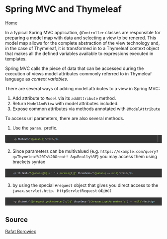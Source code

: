 # Spring MVC and Thymeleaf

[Home](../Readme.md)

In a typical Spring MVC application, `@Controller` classes are responsible for preparing a model 
map with data and selecting a view to be renered. This model map allows for the complete 
abstraction of the view technology and, in the case of Thymeleaf, it is transformed in to a 
Thymeleaf context object that makes all the defined variables available to expressions executed 
in templates.

Spring MVC calls the piece of data that can be accessed during the execution of views model 
attributes commonly referred to in Thymeleaf language as *context variables*.

There are several ways of adding model attributes to a view in Spring MVC:

1. Add attribute to `Model` via its `addAttribute` method.
2. Return `ModelAndView` with model attributes included.
2. Expose common attributes via methods annotated with `@ModelAttribute`

To access url parameters, there are also several methods.

1. Use the `param.` prefix.

![Spring1](../img/spring1.png)

2. Since parameters can be multivalued (e.g. `https://example.com/query?q=Thymeleaf%20Is%20Great!
   &q=Really%3F`) you may access them using brackets syntax 

![Spring1](../img/spring2.png)

3. by using the special `#request` object that gives you direct access to the `javax.servlet.http.
   HttpServletRequest` object  

![Spring1](../img/spring3.png)


## Source
[Rafat Borowiec](https://www.thymeleaf.org/doc/articles/springmvcaccessdata.html)